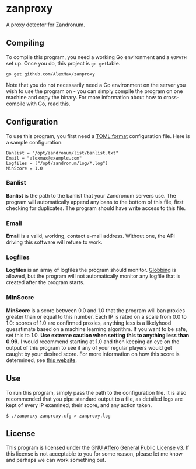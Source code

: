 zanproxy
========
A proxy detector for Zandronum.

Compiling
---------
To compile this program, you need a working Go environment and a `GOPATH` set up.  Once you do, this project is `go get`table.

    go get github.com/AlexMax/zanproxy

Note that you do not necessarily need a Go environment on the server you wish to use the program on - you can simply compile the program on one machine and copy the binary.  For more information about how to cross-compile with Go, read [this](http://dave.cheney.net/2015/08/22/cross-compilation-with-go-1-5).

Configuration
-------------
To use this program, you first need a [TOML format](https://github.com/toml-lang/toml) configuration file.  Here is a sample configuration:

    Banlist = "/opt/zandronum/list/banlist.txt"
    Email = "alexmax@example.com"
    Logfiles = ["/opt/zandronum/log/*.log"]
    MinScore = 1.0

### Banlist
**Banlist** is the path to the banlist that your Zandronum servers use.  The program will automatically append any bans to the bottom of this file, first checking for duplicates.  The program should have write access to this file.

### Email
**Email** is a valid, working, contact e-mail address.  Without one, the API driving this software will refuse to work.

### Logfiles
**Logfiles** is an array of logfiles the program should monitor.  [Globbing](https://golang.org/pkg/path/filepath/#Match) is allowed, but the program will not automatically monitor any logfile that is created after the program starts.

### MinScore
**MinScore** is a score between 0.0 and 1.0 that the program will ban proxies greater than or equal to this number.  Each IP is rated on a scale from 0.0 to 1.0: scores of 1.0 are confirmed proxies, anything less is a likelyhood guesstimate based on a machine learning algorithm.  If you want to be safe, set this to 1.0.  **Use extreme caution when setting this to anything less than 0.99.**  I would recommend starting at 1.0 and then keeping an eye on the output of this program to see if any of your regular players would get caught by your desired score.  For more information on how this score is determined, see [this website](http://getipintel.net/).

Use
---
To run this program, simply pass the path to the configuration file.  It is also recommended that you pipe standard output to a file, as detailed logs are kept of every IP examined, their score, and any action taken.

    $ ./zanproxy zanproxy.cfg > zanproxy.log

License
-------
This program is licensed under the [GNU Affero General Public License v3](https://www.gnu.org/licenses/agpl-3.0.en.html).  If this license is not acceptable to you for some reason, please let me know and perhaps we can work something out.
